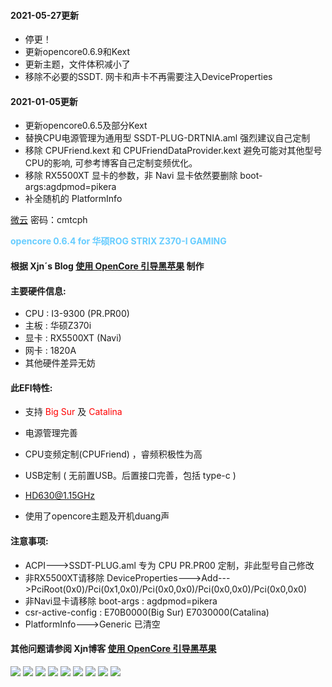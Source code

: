 #### 2021-05-27更新
 - 停更！
 - 更新opencore0.6.9和Kext
 - 更新主题，文件体积减小了
 - 移除不必要的SSDT. 网卡和声卡不再需要注入DeviceProperties





#### 2021-01-05更新
 - 更新opencore0.6.5及部分Kext
 - 替换CPU电源管理为通用型 SSDT-PLUG-DRTNIA.aml 强烈建议自己定制
 - 移除 CPUFriend.kext 和 CPUFriendDataProvider.kext 避免可能对其他型号CPU的影响,
   可参考博客自己定制变频优化。
 - 移除 RX5500XT 显卡的参数，非 Navi 显卡依然要删除 boot-args:agdpmod=pikera
 - 补全随机的 PlatformInfo
 

[微云](https://share.weiyun.com/neWqa1eb)
密码：cmtcph





<font color=#66ccff>**opencore 0.6.4 for 华硕ROG STRIX Z370-I GAMING**</font>



#### 根据 Xjn´s Blog [使用 OpenCore 引导黑苹果](https://blog.xjn819.com/post/opencore-guide.html) 制作

#### 主要硬件信息:

- CPU : I3-9300 (PR.PR00)
- 主板 : 华硕Z370i
- 显卡 : RX5500XT (Navi)
- 网卡 : 1820A
- 其他硬件差异无妨

#### 此EFI特性:

- 支持 <font color=red>Big Sur</font> 及 <font color=red>Catalina</font>

- 电源管理完善
- CPU变频定制(CPUFriend) ，睿频积极性为高
- USB定制 ( 无前置USB。后置接口完善，包括 type-c )
- HD630@1.15GHz
- 使用了opencore主题及开机duang声

#### 注意事项:

- ACPI--->SSDT-PLUG.aml 专为 CPU PR.PR00 定制，非此型号自己修改
- 非RX5500XT请移除 DeviceProperties--->Add--->PciRoot(0x0)/Pci(0x1,0x0)/Pci(0x0,0x0)/Pci(0x0,0x0)/Pci(0x0,0x0)
- 非Navi显卡请移除 boot-args : agdpmod=pikera
- csr-active-config : E70B0000(Big Sur)  E7030000(Catalina)
- PlatformInfo--->Generic 已清空

#### 其他问题请参阅 Xjn博客 [使用 OpenCore 引导黑苹果](https://blog.xjn819.com/post/opencore-guide.html)

![](https://github.com/WenSong-L/ROG-STRIX-Z370i-Hackintosh/blob/main/Screenshot/kext.png)
![](https://github.com/WenSong-L/ROG-STRIX-Z370i-Hackintosh/blob/main/Screenshot/usb.png)
![](https://github.com/WenSong-L/ROG-STRIX-Z370i-Hackintosh/blob/main/Screenshot/设备.png)
![](https://github.com/WenSong-L/ROG-STRIX-Z370i-Hackintosh/blob/main/Screenshot/截屏2020-12-21%20下午11.39.44.png)
![](https://github.com/WenSong-L/ROG-STRIX-Z370i-Hackintosh/blob/main/Screenshot/截屏2020-12-21%20下午11.48.20.png)
![](https://github.com/WenSong-L/ROG-STRIX-Z370i-Hackintosh/blob/main/Screenshot/截屏2020-12-21%20下午11.48.49.png)
![](https://github.com/WenSong-L/ROG-STRIX-Z370i-Hackintosh/blob/main/Screenshot/截屏2020-12-21%20下午11.49.31.png)
![](https://github.com/WenSong-L/ROG-STRIX-Z370i-Hackintosh/blob/main/Screenshot/截屏2020-12-21%20下午11.50.01.png)
![](https://github.com/WenSong-L/ROG-STRIX-Z370i-Hackintosh/blob/main/Screenshot/截屏2020-12-21%20下午11.53.30.png)

